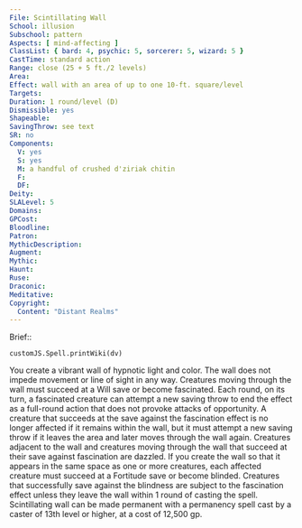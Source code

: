```yaml
---
File: Scintillating Wall
School: illusion
Subschool: pattern
Aspects: [ mind-affecting ]
ClassList: { bard: 4, psychic: 5, sorcerer: 5, wizard: 5 }
CastTime: standard action
Range: close (25 + 5 ft./2 levels)
Area: 
Effect: wall with an area of up to one 10-ft. square/level
Targets: 
Duration: 1 round/level (D)
Dismissible: yes
Shapeable: 
SavingThrow: see text
SR: no
Components:
  V: yes
  S: yes
  M: a handful of crushed d'ziriak chitin
  F: 
  DF: 
Deity: 
SLALevel: 5
Domains: 
GPCost: 
Bloodline: 
Patron: 
MythicDescription: 
Augment: 
Mythic: 
Haunt: 
Ruse: 
Draconic: 
Meditative: 
Copyright:
  Content: "Distant Realms"
---
```

Brief:: 

```dataviewjs
customJS.Spell.printWiki(dv)
```

You create a vibrant wall of hypnotic light and color. The wall does not impede movement or line of sight in any way. Creatures moving through the wall must succeed at a Will save or become fascinated. Each round, on its turn, a fascinated creature can attempt a new saving throw to end the effect as a full-round action that does not provoke attacks of opportunity. A creature that succeeds at the save against the fascination effect is no longer affected if it remains within the wall, but it must attempt a new saving throw if it leaves the area and later moves through the wall again. Creatures adjacent to the wall and creatures moving through the wall that succeed at their save against fascination are dazzled.  If you create the wall so that it appears in the same space as one or more creatures, each affected creature must succeed at a Fortitude save or become blinded. Creatures that successfully save against the blindness are subject to the fascination effect unless they leave the wall within 1 round of casting the spell.  Scintillating wall can be made permanent with a permanency spell cast by a caster of 13th level or higher, at a cost of 12,500 gp.
